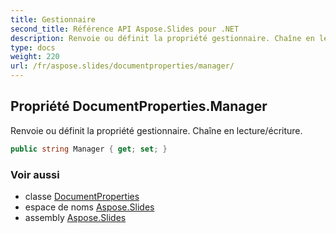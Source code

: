 ```yaml
---
title: Gestionnaire
second_title: Référence API Aspose.Slides pour .NET
description: Renvoie ou définit la propriété gestionnaire. Chaîne en lecture/écriture.
type: docs
weight: 220
url: /fr/aspose.slides/documentproperties/manager/
---
```


## Propriété DocumentProperties.Manager

Renvoie ou définit la propriété gestionnaire. Chaîne en lecture/écriture.

```csharp
public string Manager { get; set; }
```

### Voir aussi

* classe [DocumentProperties](../../documentproperties)
* espace de noms [Aspose.Slides](../../documentproperties)
* assembly [Aspose.Slides](../../../)

<!-- NE PAS MODIFIER : généré par xmldocmd pour Aspose.Slides.dll -->
